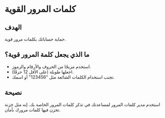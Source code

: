 # كلمات المرور القوية

## الهدف
حماية حساباتك بكلمات مرور قوية.

## ما الذي يجعل كلمة المرور قوية؟
- استخدم مزيجًا من الحروف والأرقام والرموز.
- اجعلها طويلة (على الأقل 12 حرفًا).
- تجنب استخدام الكلمات الشائعة مثل "123456" أو اسمك.

## نصيحة
استخدم مدير كلمات المرور لمساعدتك في تذكر كلمات المرور الخاصة بك. إنه مثل خزنة تخزن فيها كلمات مرورك بأمان.